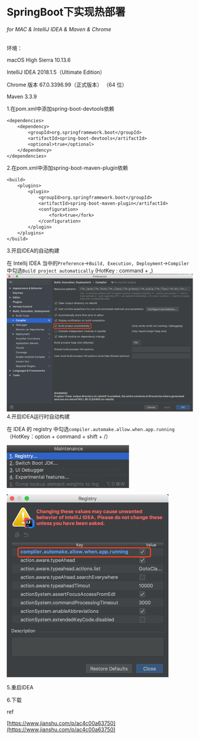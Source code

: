 # SpringBoot下实现热部署

###### _for MAC & IntelliJ IDEA & Maven & Chrome_

环境：

macOS High Sierra 10.13.6

IntelliJ IDEA 2018.1.5（Ultimate Edition）

Chrome 版本 67.0.3396.99（正式版本） （64 位）

Maven 3.3.9

1.在pom.xml中添加spring-boot-devtools依赖

```
<dependencies>    
    <dependency>
        <groupId>org.springframework.boot</groupId>
        <artifactId>spring-boot-devtools</artifactId>
        <optional>true</optional>
    </dependency>
</dependencies>
```

2.在pom.xml中添加spring-boot-maven-plugin依赖

```
<build>
    <plugins>
        <plugin>
            <groupId>org.springframework.boot</groupId>
            <artifactId>spring-boot-maven-plugin</artifactId>
            <configuration>
                <fork>true</fork>
            </configuration>
        </plugin>
    </plugins>
</build>
```

3.开启IDEA的自动构建

在 Intellij IDEA 当中的`Preference`-&gt;`Build, Execution, Deployment`-&gt;`Compiler`中勾选`Build project automatically` \(HotKey : command + ,\)![](/assets/autobuild.png)4.开启IDEA运行时自动构建

在 IDEA 的 registry 中勾选`compiler.automake.allow.when.app.running`（HotKey：option + command + shift + /）

![](/assets/registry.png)

![](/assets/automakerunning.png)

5.重启IDEA

6.下载

ref

[https://www.jianshu.com/p/ac4c00a63750](https://www.jianshu.com/p/ac4c00a63750)

